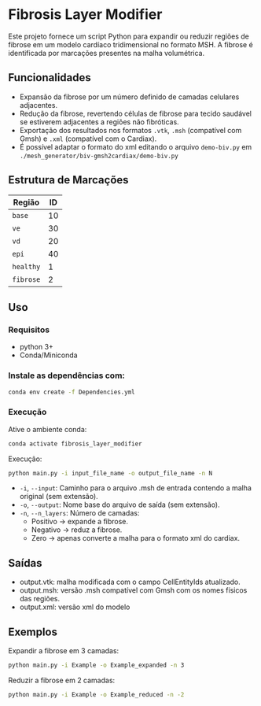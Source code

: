 # Fibrosis Layer Modifier

Este projeto fornece um script Python para expandir ou reduzir regiões de fibrose em um modelo cardíaco tridimensional no formato MSH. A fibrose é identificada por marcações presentes na malha volumétrica.

## Funcionalidades

- Expansão da fibrose por um número definido de camadas celulares adjacentes.
- Redução da fibrose, revertendo células de fibrose para tecido saudável se estiverem adjacentes a regiões não fibróticas.
- Exportação dos resultados nos formatos `.vtk`, `.msh` (compatível com Gmsh) e `.xml` (compatível com o Cardiax).
- É possível adaptar o formato do xml editando o arquivo `demo-biv.py` em `./mesh_generator/biv-gmsh2cardiax/demo-biv.py`

## Estrutura de Marcações

| Região    | ID  |
| --------- | --- |
| `base`    | 10  |
| `ve`      | 30  |
| `vd`      | 20  |
| `epi`     | 40  |
| `healthy` | 1   |
| `fibrose` | 2   |

## Uso

### Requisitos
- python 3+
- Conda/Miniconda

### Instale as dependências com:

```bash
conda env create -f Dependencies.yml
```

### Execução

Ative o ambiente conda:

```bash
conda activate fibrosis_layer_modifier
```

Execução:
```bash
python main.py -i input_file_name -o output_file_name -n N
```

- `-i`, `--input`: Caminho para o arquivo .msh de entrada contendo a malha original (sem extensão).  
- `-o`, `--output`: Nome base do arquivo de saída (sem extensão).  
- `-n`, `--n_layers`: Número de camadas:  
  - Positivo → expande a fibrose.  
  - Negativo → reduz a fibrose.  
  - Zero → apenas converte a malha para o formato xml do cardiax. 
 
## Saídas
- output.vtk: malha modificada com o campo CellEntityIds atualizado.
- output.msh: versão .msh compatível com Gmsh com os nomes físicos das regiões.
- output.xml: versão xml do modelo

## Exemplos
Expandir a fibrose em 3 camadas:

```bash
python main.py -i Example -o Example_expanded -n 3
```

Reduzir a fibrose em 2 camadas:

```bash
python main.py -i Example -o Example_reduced -n -2
```
